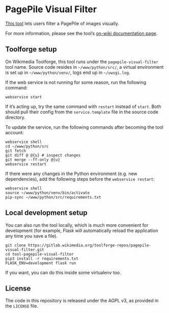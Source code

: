 # PagePile Visual Filter

[This tool](https://pagepile-visual-filter.toolforge.org/) lets users filter a PagePile of images visually.

For more information,
please see the tool’s [on-wiki documentation page](https://commons.wikimedia.org/wiki/User:Lucas_Werkmeister/PagePile_Visual_Filter).

## Toolforge setup

On Wikimedia Toolforge, this tool runs under the `pagepile-visual-filter` tool name.
Source code resides in `~/www/python/src/`,
a virtual environment is set up in `~/www/python/venv/`,
logs end up in `~/uwsgi.log`.

If the web service is not running for some reason, run the following command:
```
webservice start
```
If it’s acting up, try the same command with `restart` instead of `start`.
Both should pull their config from the `service.template` file in the source code directory.

To update the service, run the following commands after becoming the tool account:
```
webservice shell
cd ~/www/python/src
git fetch
git diff @ @{u} # inspect changes
git merge --ff-only @{u}
webservice restart
```

If there were any changes in the Python environment (e.g. new dependencies),
add the following steps before the `webservice restart`:
```
webservice shell
source ~/www/python/venv/bin/activate
pip-sync ~/www/python/src/requirements.txt
```

## Local development setup

You can also run the tool locally, which is much more convenient for development
(for example, Flask will automatically reload the application any time you save a file).

```
git clone https://gitlab.wikimedia.org/toolforge-repos/pagepile-visual-filter.git
cd tool-pagepile-visual-filter
pip3 install -r requirements.txt
FLASK_ENV=development flask run
```

If you want, you can do this inside some virtualenv too.

## License

The code in this repository is released under the AGPL v3, as provided in the `LICENSE` file.

